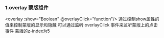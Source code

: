### 1.overlay 蒙版组件
<overlay :show="Boolean" @overlayClick="function"/>
通过控制show属性的值来控制蒙版的显示和隐藏
可以通过监听 overlayClick 事件来监听蒙版上的点击事件
蒙版的z-index为5
